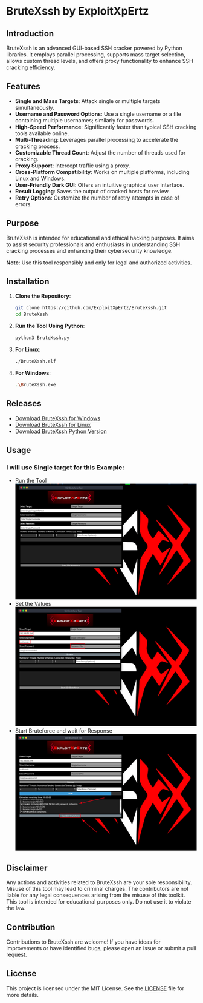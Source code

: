 # BruteXssh by ExploitXpErtz

## Introduction
BruteXssh is an advanced GUI-based SSH cracker powered by Python libraries. It employs parallel processing, supports mass target selection, allows custom thread levels, and offers proxy functionality to enhance SSH cracking efficiency.

## Features
- **Single and Mass Targets**: Attack single or multiple targets simultaneously.
- **Username and Password Options**: Use a single username or a file containing multiple usernames; similarly for passwords.
- **High-Speed Performance**: Significantly faster than typical SSH cracking tools available online.
- **Multi-Threading**: Leverages parallel processing to accelerate the cracking process.
- **Customizable Thread Count**: Adjust the number of threads used for cracking.
- **Proxy Support**: Intercept traffic using a proxy.
- **Cross-Platform Compatibility**: Works on multiple platforms, including Linux and Windows.
- **User-Friendly Dark GUI**: Offers an intuitive graphical user interface.
- **Result Logging**: Saves the output of cracked hosts for review.
- **Retry Options**: Customize the number of retry attempts in case of errors.

## Purpose
BruteXssh is intended for educational and ethical hacking purposes. It aims to assist security professionals and enthusiasts in understanding SSH cracking processes and enhancing their cybersecurity knowledge.

**Note**: Use this tool responsibly and only for legal and authorized activities.

## Installation

1. **Clone the Repository**:
    ```bash
    git clone https://github.com/ExploitXpErtz/BruteXssh.git
    cd BruteXssh
    ```
2. **Run the Tool Using Python**:
    ```bash
    python3 BruteXssh.py
    ```
3. **For Linux**:
    ```bash
    ./BruteXssh.elf
    ```
4. **For Windows**:
    ```bash
    .\BruteXssh.exe
    ```

## Releases
- [Download BruteXssh for Windows](https://github.com/ExploitXpErtz/BruteXssh/releases/latest/download/BruteXssh.exe)
- [Download BruteXssh for Linux](https://github.com/ExploitXpErtz/BruteXssh/releases/latest/download/BruteXssh.elf)
- [Download BruteXssh Python Version](https://github.com/ExploitXpErtz/BruteXssh/releases/latest/download/BruteXssh.py)

## Usage
### I will use Single target for this Example:
- Run the Tool
![Step One](https://raw.githubusercontent.com/ExploitXpErtz/BruteXssh/main/1.png)
- Set the Values
![Step Two](https://raw.githubusercontent.com/ExploitXpErtz/BruteXssh/main/2.png)
- Start Bruteforce and wait for Response
![Step Three](https://raw.githubusercontent.com/ExploitXpErtz/BruteXssh/main/3.png)

## Disclaimer
Any actions and activities related to BruteXssh are your sole responsibility. Misuse of this tool may lead to criminal charges. The contributors are not liable for any legal consequences arising from the misuse of this toolkit. This tool is intended for educational purposes only. Do not use it to violate the law.

## Contribution
Contributions to BruteXssh are welcome! If you have ideas for improvements or have identified bugs, please open an issue or submit a pull request.

## License
This project is licensed under the MIT License. See the [LICENSE](LICENSE) file for more details.
